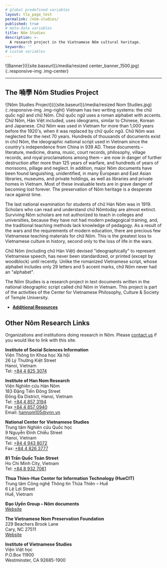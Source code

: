 ```yaml
---
# global predefined variables
layout: tla_page_test
permalink: /nôm-studies/
published: true
# meta-data variables
title: Nôm Studies
description: >-
  A research project in the Vietnamese Nôm cultural heritage.
keywords: ''
# custom variables
---
```

![Banner]({{site.baseurl}}/media/resized center_banner_1500.jpg){:.responsive-img .img-center}

___

## The 喃學 Nôm Studies Project
![Nôm Studies Project]({{site.baseurl}}/media/resized Nom Studies.jpg){:.responsive-img .img-right}
Vietnam has two writing systems: the chữ quốc ngữ and chữ Nôm. Chữ quốc ngữ uses a roman alphabet with accents. Chữ Nôm, Hán Việt included, uses ideograms, similar to Chinese, Korean and Japanese. Chữ Nôm was used in Vietnam for more than 1,000 years before the 1920's, when it was replaced by chữ quốc ngữ. Chữ Nôm was neglected for the next 70 years.
Hundreds of thousands of documents exist in chữ Nôm, the ideographic national script used in Vietnam since the country's independence from China in 939 AD. These documents – literature, medicine, drama, music, court records, philosophy, village records, and royal proclamations among them – are now in danger of further destruction after more than 125 years of warfare, and hundreds of years of monsoons, pillage and neglect. In addition, major Nôm documents have been found languishing, unidentified, in many European and East Asian libraries, museums, and private holdings, as well as libraries and private homes in Vietnam. Most of these invaluable texts are in grave danger of becoming lost forever. The preservation of Nôm heritage is a desperate race against time.

The last national examination for students of chữ Hán Nôm was in 1919. Scholars who can read and understand chữ Nômtoday are almost extinct. Surviving Nôm scholars are not authorized to teach in colleges and universities, because they have not had modern pedagogical training, and, the traditional teaching methods lack knowledge of pedagogy. As a result of the wars and the requirements of modern education, there are precious few Vietnamese teaching materials for chữ Nôm. This is the greatest loss to Vietnamese culture in history, second only to the loss of life in the wars.

Chữ Nôm (including chữ Hán Việt) devised "ideographically" to represent Vietnamese speech, has never been standardized, or printed (except by woodblock) until recently. Unlike the romanized Vietnamese script, whose alphabet includes only 29 letters and 5 accent marks, chữ Nôm never had an "alphabet".

The Nôm Studies is a research project in text documents written in the national ideographic script called chữ Nôm in Vietnam. This project is part of the activities of the Center for Vietnamese Philosophy, Culture & Society of Temple University.

- **[Additional Resources](https://liberalarts.temple.edu/sites/liberalarts/files/Resources.pdf)**

## Other Nôm Research Links
Organizations and institutions doing research in Nôm. Please [contact us](mailto:nhan@temple.edu) if you would like to link with this site.

**Institute of Social Sciences Information**<br>
Viện Thông tin Khoa học Xã hội<br>
26 Lý Thường Kiệt Street<br>
Hanoi, Vietnam<br>
Tel: [+84 4 825 3074](tel:8448253074)<br>

**Institute of Han Nom Research**<br>
Viện Nghiên cứu Hán Nôm<br>
183 Đặng Tiến Đông Street<br>
Đống Đa District, Hanoi, Vietnam<br>
Tel: [+84 4 857 3194](tel:8448573194)<br>
Fax [+84 4 857 0940](tel:8448570940)<br>
Email: hannom105@vnn.vn<br>

**National Center for Vietnamese Studies**<br>
Trung tâm Nghiên cứu Quốc học<br>
9 Nguyễn Đình Chiểu Street<br>
Hanoi, Vietnam<br>
Tel: [+84 4 943 8072](tel:8449438072)<br>
Fax: [+84 4 826 3777](tel:8448263777)<br>

**81 Trần Quốc Toản Street**<br>
Ho Chi Minh City, Vietnam<br>
Tel: [+84 8 932 7061](tel:8489327061)<br>

**Thua Thien-Hue Center for Information Technology (HueCIT)**<br>
Trung tâm Công nghệ Thông tin Thừa Thiên – Huế<br>
6 Lê Lợi Street<br>
Huế, Vietnam<br>

**Đạo Uyển Group – Nôm documents**<br>
[Website](http://www.daouyen.com/)<br>

**The Vietnamese Nom Preservation Foundation**<br>
229 Beachers Brook Lane<br>
Cary, NC 27511<br>
[Website](http://www.nomfoundation.org)<br>

**Institute of Vietnamese Studies**<br>
Viện Việt học<br>
P.O.Box 11900<br>
Westminster, CA 92685-1900<br>
